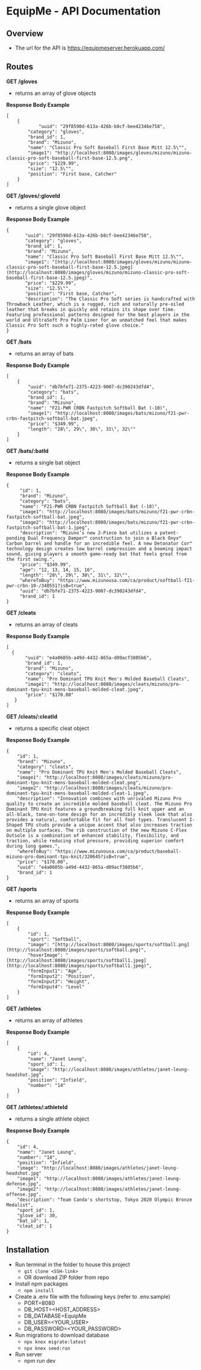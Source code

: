 # EquipMe - API Documentation

## Overview
 - The url for the API is https://equipmeserver.herokuapp.com/

## Routes

**GET /gloves**
 - returns an array of glove objects

**Response Body Example**

    [
	    {	
                "uuid": "29f8590d-613a-426b-b8cf-bee42346e758",
		    "category": "gloves",
		    "brand_id": 1,
		    "brand": "Mizuno",
		    "name": "Classic Pro Soft Baseball First Base Mitt 12.5\"",
		    "image1": "http://localhost:8080/images/gloves/mizuno/mizuno-classic-pro-soft-baseball-first-base-12.5.png",
		    "price": "$229.99",
		    "size": "12.5\"",
		    "position": "First base, Catcher"   
        }
    ]



**GET /gloves/:gloveId**
 - returns a single glove object
 
 **Response Body Example**

    
	{	
           "uuid": "29f8590d-613a-426b-b8cf-bee42346e758",
           "category": "gloves",
           "brand_id": 1,
           "brand": "Mizuno",
           "name": "Classic Pro Soft Baseball First Base Mitt 12.5\"",
           "image1": "[http://localhost:8080/images/gloves/mizuno/mizuno-classic-pro-soft-baseball-first-base-12.5.jpeg](http://localhost:8080/images/gloves/mizuno/mizuno-classic-pro-soft-baseball-first-base-12.5.jpeg)",
           "price": "$229.99",
           "size": "12.5\"",
           "position": "First base, Catcher",
           "description": "The Classic Pro Soft series is handcrafted with Throwback Leather, which is a rugged, rich and naturally pre-oiled leather that breaks in quickly and retains its shape over time. Featuring professional patterns designed for the best players in the world and UltraSoft Pro Palm Liner for an unmatched feel that makes Classic Pro Soft such a highly-rated glove choice."
	}
	


**GET /bats**
 - returns an array of bats
 
  **Response Body Example**

    [
	    {	
		    "uuid": "db7bfe71-2375-4223-9007-dc390243dfd4",
		    "category": "bats",
		    "brand_id": 1,
		    "brand": "Mizuno",
		    "name": "F21-PWR CRBN Fastpitch Softball Bat (-10)",
		    "image1": "http://localhost:8080/images/bats/mizuno/f21-pwr-crbn-fastpitch-softball-bat.jpeg",
		    "price": "$349.99",
		    "length": "28\", 29\", 30\", 31\", 32\""   
        }
    ]
 
 **GET /bats/:batId**
 - returns a single bat object
 
 **Response Body Example**
    
	{	
		 "id": 1,
		 "brand": "Mizuno",
		 "category": "bats",
		 "name": "F21-PWR CRBN Fastpitch Softball Bat (-10)",
		 "image1": "http://localhost:8080/images/bats/mizuno/f21-pwr-crbn-fastpitch-softball-bat.jpeg",
		 "image2": "http://localhost:8080/images/bats/mizuno/f21-pwr-crbn-fastpitch-softball-bat-1.jpeg",
		 "description": "Mizuno’s new 2-Piece bat utilizes a patent-pending Dual Frequency Damper™ construction to join a Black Onyx™ Carbon barrel and handle for an incredible feel. A new Detonator Cor™ technology design creates low barrel compression and a booming impact sound, giving players a smooth game-ready bat that feels great from the first swing.",
		 "price": "$349.99",
		 "age": "12, 13, 14, 15, 16",
		 "length": "28\", 29\", 30\", 31\", 32\"",
		 "whereToBuy": "https://www.mizunousa.com/ca/product/softball-f21-pwr-crbn-10-/340551?isB=true",
		 "uuid": "db7bfe71-2375-4223-9007-dc390243dfd4",
		 "brand_id": 1
	}
	

**GET /cleats**
 - returns an array of cleats
 
  **Response Body Example**

    [
      {
		   "uuid": "e4a0605b-a49d-4432-865a-d09acf3805b6",
		   "brand_id": 1,
		   "brand": "Mizuno",
		   "category": "cleats",
		   "name": "Pro Dominant TPU Knit Men's Molded Baseball Cleats",
		   "image1": "http://localhost:8080/images/cleats/mizuno/pro-dominant-tpu-knit-mens-baseball-molded-cleat.jpeg",
		   "price": "$170.00"
	   }
	]  

**GET /cleats/:cleatId**
 - returns a specific cleat object
 
  **Response Body Example**
      
    {
	    "id": 1,
	    "brand": "Mizuno",
	    "category": "cleats",
	    "name": "Pro Dominant TPU Knit Men's Molded Baseball Cleats",
	    "image1": "http://localhost:8080/images/cleats/mizuno/pro-dominant-tpu-knit-mens-baseball-molded-cleat.png",
	    "image2": "http://localhost:8080/images/cleats/mizuno/pro-dominant-tpu-knit-mens-baseball-molded-cleat-1.jpeg",
	    "description": "Innovation combines with unrivaled Mizuno Pro quality to create an incredible molded baseball cleat. The Mizuno Pro Dominant TPU Knit features a groundbreaking full knit upper and an all-black, tone-on-tone design for an incredibly sleek look that also provides a natural, comfortable fit for all foot types. Translucent I-Shaped TPU studs provide a unique accent that also increases traction on multiple surfaces. The rib construction of the new Mizuno C-Flex Outsole is a combination of enhanced stability, flexibility, and traction, while reducing stud pressure, providing superior comfort during long games.",
	    "whereToBuy": "https://www.mizunousa.com/ca/product/baseball-mizuno-pro-dominant-tpu-knit/320645?isB=true",
	    "price": "$170.00",
	    "uuid": "e4a0605b-a49d-4432-865a-d09acf3805b6",
	    "brand_id": 1
	}

**GET /sports**
 - returns an array of sports
 
 **Response Body Example**

    [
	    {
		    "id": 1,
		    "sport": "Softball",
		    "image": "[http://localhost:8080/images/sports/softball.png](http://localhost:8080/images/sports/softball.png)",
		    "hoverImage": "[http://localhost:8080/images/sports/softball1.jpeg](http://localhost:8080/images/sports/softball1.jpeg)",
		    "formInput1": "Age",
		    "formInput2": "Position",
		    "formInput3": "Height",
		    "formInput4": "Level"
	    }
	]
**GET /athletes**
 - returns an array of athletes
 
**Response Body Example**
	    
	[
	    {	
		    "id": 4,
		    "name": "Janet Leung",
		    "sport_id": 1,
		    "image": "http://localhost:8080/images/athletes/janet-leung-headshot.jpg",
		    "position": "Infield",
		    "number": "14"
		}
	]

**GET /athletes/:athleteId**
 - returns a single athlete object
 
**Response Body Example**
   
    {  
		"id": 4,
		"name": "Janet Leung",
		"number": "14",
		"position": "Infield",
		"image": "http://localhost:8080/images/athletes/janet-leung-headshot.jpg"
		"image1": "http://localhost:8080/images/athletes/janet-leung-defense.jpg",
		"image2": "http://localhost:8080/images/athletes/janet-leung-offense.jpg",
		"description": "Team Canda's shortstop, Tokyo 2020 Olympic Bronze Medalist",
		"sport_id": 1,
		"glove_id": 30,
		"bat_id": 1,
		"cleat_id": 1
	}
## Installation
- Run terminal in the folder to house this project
	- `git clone <SSH-link>`
	- OR download ZIP folder from repo
- Install npm packages
	- `npm install`
- Create a .env file with the following keys (refer to .env.sample)
	- PORT=8080
	- DB_HOST=<HOST_ADDRESS>
	- DB_DATABASE=EquipMe
	- DB_USER=<YOUR_USER>
	- DB_PASSWORD=<YOUR_PASSWORD>
- Run migrations to download database
	- `npx knex migrate:latest`
	- `npx knex seed:run`
- Run server
	- npm run dev

